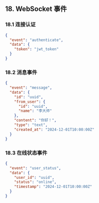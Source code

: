## 18. WebSocket 事件

### 18.1 连接认证
```json
{
  "event": "authenticate",
  "data": {
    "token": "jwt_token"
  }
}
```

### 18.2 消息事件
```json
{
  "event": "message",
  "data": {
    "id": "uuid",
    "from_user": {
      "id": "uuid",
      "name": "李大师"
    },
    "content": "你好！",
    "type": "text",
    "created_at": "2024-12-01T10:00:00Z"
  }
}
```

### 18.3 在线状态事件
```json
{
  "event": "user_status",
  "data": {
    "user_id": "uuid",
    "status": "online",
    "timestamp": "2024-12-01T10:00:00Z"
  }
}
```